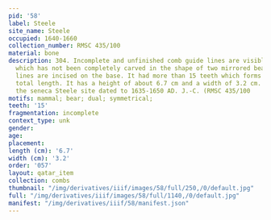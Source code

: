 ```yaml
---
pid: '58'
label: Steele
site_name: Steele
occupied: 1640-1660
collection_number: RMSC 435/100
material: bone
description: 304. Incomplete and unfinished comb guide lines are visible on the handle
  which has not been completely carved in the shape of two mirrored bears. Three horizontal
  lines are incised on the base. It had more than 15 teeth which forms 42% of its
  total length. It has a height of about 6.7 cm and a width of 3.2 cm. It comes from
  the seneca Steele site dated to 1635-1650 AD. J.-C. (RMSC 435/100
motifs: mammal; bear; dual; symmetrical;
teeth: '15'
fragmentation: incomplete
context_type: unk
gender:
age:
placement:
length (cm): '6.7'
width (cm): '3.2'
order: '057'
layout: qatar_item
collection: combs
thumbnail: "/img/derivatives/iiif/images/58/full/250,/0/default.jpg"
full: "/img/derivatives/iiif/images/58/full/1140,/0/default.jpg"
manifest: "/img/derivatives/iiif/58/manifest.json"
---
```

